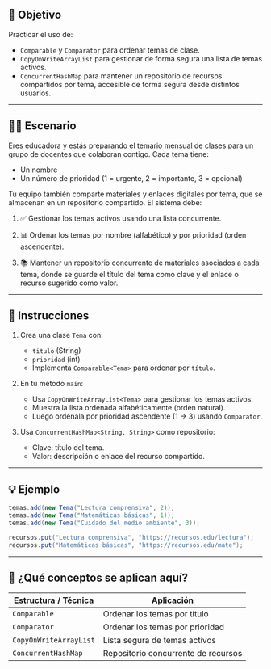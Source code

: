 ## 🎯 Objetivo 

Practicar el uso de:

- `Comparable` y `Comparator` para ordenar temas de clase.
- `CopyOnWriteArrayList` para gestionar de forma segura una lista de temas activos.
- `ConcurrentHashMap` para mantener un repositorio de recursos compartidos por tema, accesible de forma segura desde distintos usuarios.

---

## 👩‍🏫 Escenario

Eres educadora y estás preparando el temario mensual de clases para un grupo de docentes que colaboran contigo. Cada tema tiene:

- Un nombre
- Un número de prioridad (1 = urgente, 2 = importante, 3 = opcional)

Tu equipo también comparte materiales y enlaces digitales por tema, que se almacenan en un repositorio compartido. El sistema debe:

1. ✅ Gestionar los temas activos usando una lista concurrente.

2. 📊 Ordenar los temas por nombre (alfabético) y por prioridad (orden ascendente).

3. 📚 Mantener un repositorio concurrente de materiales asociados a cada tema, donde se guarde el título del tema como clave y el enlace o recurso sugerido como valor.

---

## 📌 Instrucciones

1. Crea una clase `Tema` con:
   - `titulo` (String)
   - `prioridad` (int)
   - Implementa `Comparable<Tema>` para ordenar por `título`.

2. En tu método `main`:

   - Usa `CopyOnWriteArrayList<Tema>` para gestionar los temas activos.
   - Muestra la lista ordenada alfabéticamente (orden natural).
   - Luego ordénala por prioridad ascendente (1 → 3) usando `Comparator`.

3. Usa `ConcurrentHashMap<String, String>` como repositorio:
   - Clave: título del tema.
   - Valor: descripción o enlace del recurso compartido.

---

## 💡 Ejemplo

```java
temas.add(new Tema("Lectura comprensiva", 2));
temas.add(new Tema("Matemáticas básicas", 1));
temas.add(new Tema("Cuidado del medio ambiente", 3));

recursos.put("Lectura comprensiva", "https://recursos.edu/lectura");
recursos.put("Matemáticas básicas", "https://recursos.edu/mate");
```

---

## 🧠 ¿Qué conceptos se aplican aquí?

| Estructura / Técnica      | Aplicación                                |
|---------------------------|--------------------------------------------|
| `Comparable`              | Ordenar los temas por título               |
| `Comparator`              | Ordenar los temas por prioridad            |
| `CopyOnWriteArrayList`    | Lista segura de temas activos              |
| `ConcurrentHashMap`       | Repositorio concurrente de recursos        |
